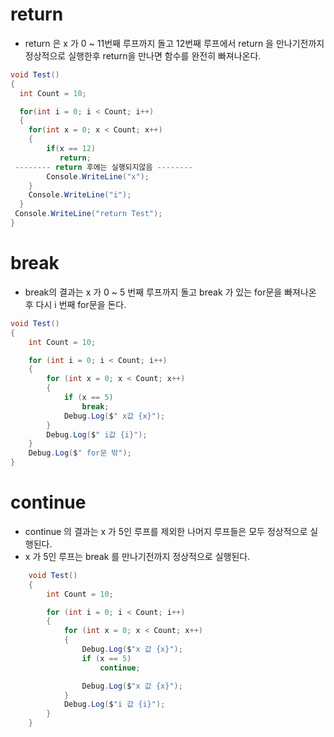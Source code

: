 
# return
- return 은 x 가 0 ~ 11번째 루프까지 돌고 12번째 루프에서 return 을 만나기전까지 정상적으로 실행한후 return을 만나면 함수를 완전히 빠져나온다.
```c#
void Test()
{ 
  int Count = 10;

  for(int i = 0; i < Count; i++)
  {
    for(int x = 0; x < Count; x++)
    {
        if(x == 12)
           return;
 -------- return 후에는 실행되지않음 --------   
        Console.WriteLine("x");
    }
    Console.WriteLine("i");
  }
 Console.WriteLine("return Test");
}
```

# break  
- break의 결과는 x 가 0 ~ 5 번째 루프까지 돌고 break 가 있는 for문을 빠져나온 후 다시 i 번째 for문을 돈다.
```c#
void Test()
{ 
    int Count = 10;

    for (int i = 0; i < Count; i++)
    {
        for (int x = 0; x < Count; x++)
        {
            if (x == 5)
                break;
            Debug.Log($" x값 {x}");
        }
        Debug.Log($" i값 {i}");
    }
    Debug.Log($" for문 밖");
}
```
# continue  
- continue 의 결과는 x 가 5인 루프를 제외한 나머지 루프들은 모두 정상적으로 실행된다.
- x 가 5인 루프는 break 를 만나기전까지 정상적으로 실행된다.
```c#
    void Test()
    { 
        int Count = 10;

        for (int i = 0; i < Count; i++)
        {
            for (int x = 0; x < Count; x++)
            {
                Debug.Log($"x 값 {x}");
                if (x == 5)
                    continue;

                Debug.Log($"x 값 {x}");
            }
            Debug.Log($"i 값 {i}");
        }
    }
```

